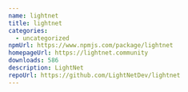 ```yaml
---
name: lightnet
title: lightnet
categories:
  - uncategorized
npmUrl: https://www.npmjs.com/package/lightnet
homepageUrl: https://lightnet.community
downloads: 586
description: LightNet
repoUrl: https://github.com/LightNetDev/lightnet
---
```

